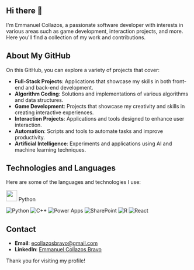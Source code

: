 ## Hi there 👋

I'm Emmanuel Collazos, a passionate software developer with interests in various areas such as game development, interaction projects, and more. Here you'll find a collection of my work and contributions.

## About My GitHub

On this GitHub, you can explore a variety of projects that cover:

- **Full-Stack Projects**: Applications that showcase my skills in both front-end and back-end development.
- **Algorithm Coding**: Solutions and implementations of various algorithms and data structures.
- **Game Development**: Projects that showcase my creativity and skills in creating interactive experiences.
- **Interaction Projects**: Applications and tools designed to enhance user interaction.
- **Automation**: Scripts and tools to automate tasks and improve productivity.
- **Artificial Intelligence**: Experiments and applications using AI and machine learning techniques.

## Technologies and Languages

Here are some of the languages and technologies I use:

<img src="https://cdn.jsdelivr.net/gh/devicons/devicon/icons/python/python-original.svg" width="30"/> Python

![Python](https://cdn.jsdelivr.net/gh/devicons/devicon/icons/python/python-original.svg) 
![C++](https://cdn.jsdelivr.net/gh/devicons/devicon/icons/cplusplus/cplusplus-original.svg) 
![Power Apps](https://upload.wikimedia.org/wikipedia/commons/4/42/Microsoft_PowerApps_logo.png) 
![SharePoint](https://upload.wikimedia.org/wikipedia/commons/4/40/Microsoft_Office_SharePoint_%282019-present%29.svg) 
![R](https://cdn.jsdelivr.net/gh/devicons/devicon/icons/r/r-original.svg) 
![React](https://cdn.jsdelivr.net/gh/devicons/devicon/icons/react/react-original.svg) 

## Contact

- **Email**: ecollazosbravo@gmail.com
- **LinkedIn**: [Emmanuel Collazos Bravo](https://www.linkedin.com/in/ecollazosbravo/)

Thank you for visiting my profile!


<!--
**ecollazosbravo/ecollazosbravo** is a ✨ _special_ ✨ repository because its `README.md` (this file) appears on your GitHub profile.

Here are some ideas to get you started:

- 🔭 I’m currently working on ...
- 🌱 I’m currently learning ...
- 👯 I’m looking to collaborate on ...
- 🤔 I’m looking for help with ...
- 💬 Ask me about ...
- 📫 How to reach me: ...
- 😄 Pronouns: ...
- ⚡ Fun fact: ...
-->

